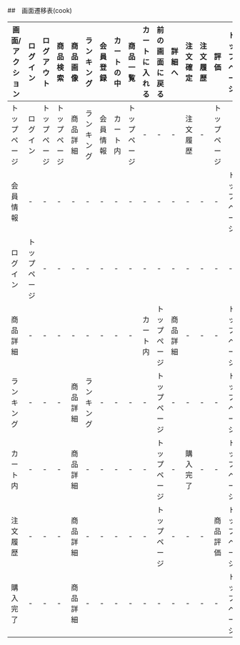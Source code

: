 ##　画面遷移表(cook)

|画面/アクション|ログイン|ログアウト|商品検索|商品画像|ランキング|会員登録|カートの中|商品一覧|カートに入れる|前の画面に戻る|詳細へ|注文確定|注文履歴|評価|トップページ|
|-------------|-------|---------|-------|-------|---------|-------|---------|-------|------------|-------------|-----|-------|-------|----|----------|
|トップページ|ログイン|トップページ|トップページ|商品詳細|ランキング|会員情報|カート内|トップページ|-|-|-|注文履歴|-|トップページ|
|会員情報|-|-|-|-|-|-|-|-|-|-|-|-|-|-|トップページ|
|ログイン|トップページ|-|-|-|-|-|-|-|-|-|-|-|-|-|-|
|商品詳細|-|-|-|-|-|-|-|-|カート内|トップぺージ|商品詳細|-|-|-|トップページ|
|ランキング|-|-|-|商品詳細|ランキング|-|-|-|-|トップページ|-|-|-|-|トップページ|
|カート内|-|-|-|商品詳細|-|-|-|-|-|トップページ|-|購入完了|-|-|トップページ|
|注文履歴|-|-|-|商品詳細|-|-|-|-|-|トップページ|-|-|-|商品評価|トップページ|
|購入完了|-|-|-|商品詳細|-|-|-|-|-|-|-|-|-|-|トップページ|

